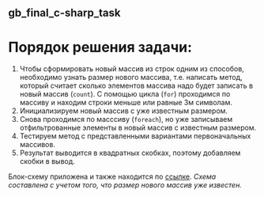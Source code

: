 ## gb_final_c-sharp_task

#  Порядок решения задачи:

1. Чтобы сформировать новый массив из строк одним из способов, необходимо узнать размер нового массива, т.е. написать метод, который считает сколько элементов массива надо будет записать в новый массив (`count`). С помощью цикла (`for`) проходимся по массиву и находим строки меньше или равные 3м символам.
2. Инициализируем новый массив с уже известным размером.
3. Снова проходимся по масссиву (`foreach`), но уже записываем отфильтрованные элементы в новый массив c известным размером.
4. Тестируем метод с представленными вариантами первоначальных массивов.
5. Результат выводится в квадратных скобках, поэтому добавляем скобки в вывод.

Блок-схему приложена и также находится по [ссылке](https://app.diagrams.net/#G154KoOI_vmZma3myStUGFhuWRM2oJPYRp#%7B%22pageId%22%3A%2286_iSI6ALrsWmHpUFLUa%22%7D). *Схема составлена с учетом того, что размер нового массив уже известен.*
